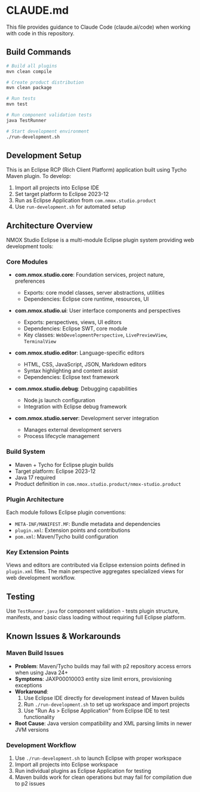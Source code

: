 # CLAUDE.md

This file provides guidance to Claude Code (claude.ai/code) when working with code in this repository.

## Build Commands

```bash
# Build all plugins
mvn clean compile

# Create product distribution
mvn clean package

# Run tests
mvn test

# Run component validation tests
java TestRunner

# Start development environment
./run-development.sh
```

## Development Setup

This is an Eclipse RCP (Rich Client Platform) application built using Tycho Maven plugin. To develop:

1. Import all projects into Eclipse IDE
2. Set target platform to Eclipse 2023-12
3. Run as Eclipse Application from `com.nmox.studio.product`
4. Use `run-development.sh` for automated setup

## Architecture Overview

NMOX Studio Eclipse is a multi-module Eclipse plugin system providing web development tools:

### Core Modules

- **com.nmox.studio.core**: Foundation services, project nature, preferences
  - Exports: core model classes, server abstractions, utilities
  - Dependencies: Eclipse core runtime, resources, UI

- **com.nmox.studio.ui**: User interface components and perspectives  
  - Exports: perspectives, views, UI editors
  - Dependencies: Eclipse SWT, core module
  - Key classes: `WebDevelopmentPerspective`, `LivePreviewView`, `TerminalView`

- **com.nmox.studio.editor**: Language-specific editors
  - HTML, CSS, JavaScript, JSON, Markdown editors
  - Syntax highlighting and content assist
  - Dependencies: Eclipse text framework

- **com.nmox.studio.debug**: Debugging capabilities
  - Node.js launch configuration
  - Integration with Eclipse debug framework

- **com.nmox.studio.server**: Development server integration
  - Manages external development servers
  - Process lifecycle management

### Build System

- Maven + Tycho for Eclipse plugin builds
- Target platform: Eclipse 2023-12
- Java 17 required
- Product definition in `com.nmox.studio.product/nmox-studio.product`

### Plugin Architecture

Each module follows Eclipse plugin conventions:
- `META-INF/MANIFEST.MF`: Bundle metadata and dependencies
- `plugin.xml`: Extension points and contributions
- `pom.xml`: Maven/Tycho build configuration

### Key Extension Points

Views and editors are contributed via Eclipse extension points defined in `plugin.xml` files. The main perspective aggregates specialized views for web development workflow.

## Testing

Use `TestRunner.java` for component validation - tests plugin structure, manifests, and basic class loading without requiring full Eclipse platform.

## Known Issues & Workarounds

### Maven Build Issues
- **Problem**: Maven/Tycho builds may fail with p2 repository access errors when using Java 24+ 
- **Symptoms**: JAXP00010003 entity size limit errors, provisioning exceptions
- **Workaround**: 
  1. Use Eclipse IDE directly for development instead of Maven builds
  2. Run `./run-development.sh` to set up workspace and import projects
  3. Use "Run As > Eclipse Application" from Eclipse IDE to test functionality
- **Root Cause**: Java version compatibility and XML parsing limits in newer JVM versions

### Development Workflow
1. Use `./run-development.sh` to launch Eclipse with proper workspace
2. Import all projects into Eclipse workspace
3. Run individual plugins as Eclipse Application for testing
4. Maven builds work for clean operations but may fail for compilation due to p2 issues